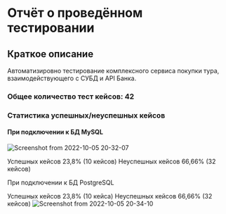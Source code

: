 # Отчёт о проведённом тестировании #
## Краткое описание ##
Автоматизировно тестирование комплексного сервиса покупки тура, взаимодействующего с СУБД и API Банка.

### Общее количество тест кейсов: 42 ###

### Статистика успешных/неуспешных кейсов ###
#### При подключении к БД MySQL ####
![Screenshot from 2022-10-05 20-32-07](https://user-images.githubusercontent.com/102689116/194128529-a3b53daa-b5d6-4f11-8f8f-a5fb64609ead.png)

Успешных кейсов 23,8% (10 кейсов)
Неуспешных кейсов  66,66% (32 кейсов)

При подключении к БД PostgreSQL

Успешных кейсов 23,8% (10 кейса)
Неуспешных кейсов 66,66% (32 кейсов)
![Screenshot from 2022-10-05 20-34-10](https://user-images.githubusercontent.com/102689116/194128490-ce1d3357-7d14-4729-ba66-24a1fbb08130.png)
